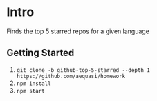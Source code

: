 # Intro

Finds the top 5 starred repos for a given language

## Getting Started

1. `git clone -b github-top-5-starred --depth 1 https://github.com/aequasi/homework`
2. `npm install`
3. `npm start`

